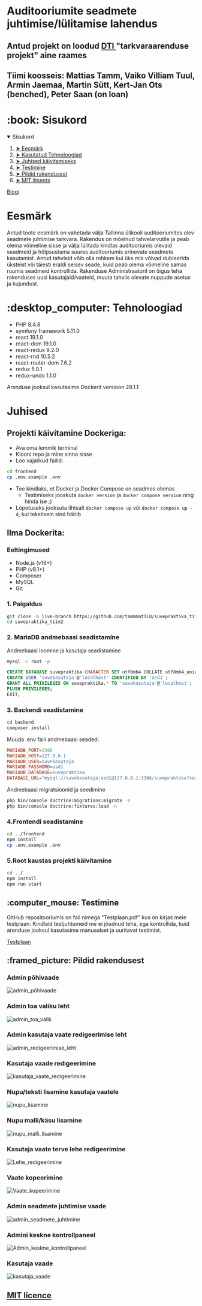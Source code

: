 # Auditooriumite seadmete juhtimise/lülitamise lahendus 
## Antud projekt on loodud <a href="https://www.tlu.ee/dt">DTI </a> "tarkvaraarenduse projekt" aine raames
## Tiimi koosseis: Mattias Tamm, Vaiko Villiam Tuul, Armin Jaemaa, Martin Sütt, Kert-Jan Ots (benched), Peter Saan (on loan)

<h1 id="table-of-contents"> :book: Sisukord</h1>
<details open="open">
  <summary>Sisukord</summary>
  <ol>
    <li><a href="#project-summary"> ➤ Eesmärk </a></li>
    <li><a href="#project-tech"> ➤ Kasutatud Tehnoloogiad</a></li>
    <li><a href="#instructions"> ➤ Juhised käivitamiseks</a></li>
    <li><a href="#application-tests"> ➤ Testimine</a></li>
    <li><a href="#pictures"> ➤ Pildid rakendusest</a></li>
    <li><a href="#licence"> ➤ MIT litsents</a></li>
  </ol>
</details>

<a href="https://github.com/tammmatTLU/suvepraktika_tiim2/wiki">Blogi<a>

<h1 id="project-summary">Eesmärk</h1>
<p>Antud toote eesmärk on vahetada välja Tallinna ülikooli auditooriumites olev seadmete juhtimise tarkvara. Rakendus on mõelnud tahvelarvutile ja peab olema võimeline sisse ja välja lülitada kindlas auditooriumis olevaid seadmeid ja hõlpsustama suures auditooriumis erinevate seadmete kasutamist. Antud tahvleid võib olla rohkem kui üks mis võivad dubleerida üksteist või täiesti eraldi seisev seade, kuid peab olema võimeline samas ruumis seadmeid kontrollida. Rakenduse Administraatoril on õigus teha rakenduses uusi kasutajaid/vaateid, muuta tahvlis olevate nuppude asetus ja kujundust.</p>

<h1 id="project-tech"> :desktop_computer: Tehnoloogiad </h1>
<p>
    <ul>
        <li>PHP 8.4.8</li>
        <li>symfony framework 5.11.0</li>
        <li>react 19.1.0</li>
        <li>react-dom 19.1.0</li>
        <li>react-redux 9.2.0</li>
        <li>react-rnd 10.5.2</li>
        <li>react-router-dom 7.6.2</li>
        <li>redux 5.0.1</li>
        <li>redux-undo 1.1.0</li>
    </ul>
</p>
<p>Arenduse jooksul kasutasime Dockerit versioon 28.1.1</p>

<h1 id="instructions">Juhised</h1>

## Projekti käivitamine Dockeriga:
- Ava oma lemmik terminal
- Klooni repo ja mine sinna sisse
- Loo vajalikud failid:
```bash
cd frontend
cp .env.example .env
```
- Tee kindlaks, et Docker ja Docker Compose on seadmes olemas
    - Testimiseks jooskuta `docker version` ja `docker compose version` ning hinda ise ;)
- Lõpetuseks jooksuta lihtsalt `docker compose up` või `docker compose up -d`, kui tekstisein sind häirib

## Ilma Dockerita:

### Eeltingimused
- Node.js (v16+)
- PHP (v8.1+)
- Composer
- MySQL
- Git

### 1. Paigaldus
```bash
git clone -b live-branch https://github.com/tammmatTLU/suvepraktika_tiim2.git
cd suvepraktika_tiim2
```
### 2. MariaDB andmebaasi seadistamine
Andmebaasi loomine ja kasutaja seadistamine
```bash
mysql -u root -p
```
```sql
CREATE DATABASE suvepraktika CHARACTER SET utf8mb4 COLLATE utf8mb4_unicode_ci;
CREATE USER 'suvekasutaja'@'localhost' IDENTIFIED BY 'asd1';
GRANT ALL PRIVILEGES ON suvepraktika.* TO 'suvekasutaja'@'localhost';
FLUSH PRIVILEGES;
EXIT;
```
### 3. Backendi seadistamine
```bash
cd backend
composer install
```
Muuda .env faili andmebaasi seaded:
```ini
MARIADB_PORT=3306
MARIADB_HOST=127.0.0.1
MARIADB_USER=suvekasutaja
MARIADB_PASSWORD=asd1
MARIADB_DATABASE=suvepraktika
DATABASE_URL="mysql://suvekasutaja:asd1@127.0.0.1:3306/suvepraktika?serverVersion=mariadb-versiooninumber"
```
Andmebaasi migratsioonid ja seedimine
```bash
php bin/console doctrine:migrations:migrate -n
php bin/console doctrine:fixtures:load -n
```
### 4.Frontendi seadistamine
```bash
cd ../frontend
npm install
cp .env.example .env
```
### 5.Root kaustas projekti käivitamine
```bash
cd ../
npm install
npm run start
```

<h2 id="application-tests"> :computer_mouse: Testimine</h2>
<p>GitHub repositooriumis on fail nimega "Testplaan.pdf" kus on kirjas meie testplaan. Kindlaid testjuhtumeid me ei jõudnud teha, ega kontrollida, kuid arenduse jooksul kasutasime manuaalset ja uuritavat testimist.</p>
<p><a href="https://github.com/tammmatTLU/suvepraktika_tiim2/blob/scripts/Testiplaan.pdf">Testplaan</a></p>
<h2 id="pictures"> :framed_picture: Pildid rakendusest</h2>
<h3>Admin põhivaade</h3>
<img src="https://github.com/tammmatTLU/suvepraktika_tiim2/blob/live-branch/Screenshots/Screenshot%202025-06-19%20111112.png" alt="admin_põhivaade"/>
<h3>Admin toa valiku leht</h3>
<img src="https://github.com/tammmatTLU/suvepraktika_tiim2/blob/live-branch/Screenshots/Screenshot%202025-06-19%20111136.png" alt="admin_toa_valik"/>
<h3>Admin kasutaja vaate redigeerimise leht</h3>
<img src="https://github.com/tammmatTLU/suvepraktika_tiim2/blob/live-branch/Screenshots/Screenshot%202025-06-19%20111511.png" alt="admin_redigeerimise_leht"/>
<h3>Kasutaja vaade redigeerimine</h3>
<img src="https://github.com/tammmatTLU/suvepraktika_tiim2/blob/live-branch/Screenshots/Screenshot%202025-06-19%20111555.png" alt="kasutaja_vaate_redigeerimine"/>
<h3>Nupu/teksti lisamine kasutaja vaatele</h3>
<img src="https://github.com/tammmatTLU/suvepraktika_tiim2/blob/live-branch/Screenshots/Screenshot%202025-06-19%20111518.png" alt="nupu_lisamine"/>
<h3>Nupu malli/käsu lisamine</h3>
<img src="https://github.com/tammmatTLU/suvepraktika_tiim2/blob/live-branch/Screenshots/Screenshot%202025-06-19%20111525.png" alt="nupu_malli_lisamine"/>
<h3>Kasutaja vaate terve lehe redigeerimine</h3>
<img src="https://github.com/tammmatTLU/suvepraktika_tiim2/blob/live-branch/Screenshots/Screenshot%202025-06-19%20111531.png" alt="Lehe_redigeerimine"/>
<h3>Vaate kopeerimine</h3>
<img src="https://github.com/tammmatTLU/suvepraktika_tiim2/blob/live-branch/Screenshots/Screenshot%202025-06-19%20111539.png" alt="Vaate_kopeerimine"/>
<h3>Admin seadmete juhtimise vaade</h3>
<img src="https://github.com/tammmatTLU/suvepraktika_tiim2/blob/live-branch/Screenshots/Screenshot%202025-06-19%20111611.png" alt="admin_seadmete_juhtimine"/>
<h3>Admini keskne kontrollpaneel</h3>
<img src="https://github.com/tammmatTLU/suvepraktika_tiim2/blob/live-branch/Screenshots/Screenshot%202025-06-19%20111626.png" alt="Admin_keskne_kontrollpaneel"/>
<h3>Kasutaja vaade</h3>
<img src="https://github.com/tammmatTLU/suvepraktika_tiim2/blob/live-branch/Screenshots/Screenshot%202025-06-19%20111652.png" alt="kasutaja_vaade"/>

<h2 id="licence"><a href="https://github.com/tammmatTLU/suvepraktika_tiim2/blob/live-branch/licence.md">MIT licence</a></h2>
